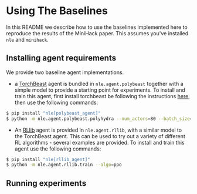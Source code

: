 # Using The Baselines

In this README we describe how to use the baselines implemented here to
reproduce the results of the MiniHack paper. This assumes you've installed `nle` and `minihack`.

## Installing agent requirements

We provide two baseline agent implementations.
* a [TorchBeast](https://github.com/facebookresearch/torchbeast) agent is
  bundled in `nle.agent.polybeast` together with a simple model to provide
  a starting point for experiments. To install and train this agent, first
  install torchbeast be following the instructions
  [here](https://github.com/facebookresearch/torchbeast#installing-polybeast),
  then use the following commands:
``` bash
$ pip install "nle[polybeast_agent]"
$ python -m nle.agent.polybeast.polyhydra --num_actors=80 --batch_size=32 --unroll_length=80 --learning_rate=0.0001 --entropy_cost=0.0001 --use_lstm=true --total_steps=1000000000
```

* An [RLlib](https://github.com/ray-project/ray#rllib-quick-start) agent is
  provided in `nle.agent.rllib`, with a similar model to the TorchBeast agent.
  This can be used to try out a variety of different RL algorithms - several
  examples are provided. To install and train this agent use the following
  commands:
```bash
$ pip install "nle[rllib_agent]"
$ python -m nle.agent.rllib.train --algo=ppo
```

## Running experiments
